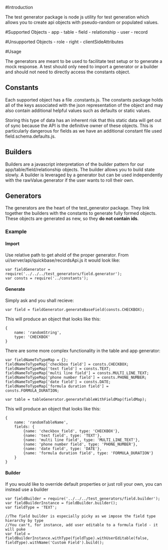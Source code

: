 #Introduction

The test generator package is node js utility for test generation which allows you to create api objects
with pseudo-random or populated values.

#Supported Objects
    - app
    - table
    - field
    - relationship
    - user
    - record

#Unsupported Objects
    - role
    - right
    - clientSideAttributes
   
#Usage

The generators are meant to be used to facilitate test setup or to generate a mock response. A test should only need to 
import a generator or a builder and should not need to directly access the constants object.

## Constants

Each supported object has a file <object>.constants.js. The constants package holds all of the keys associated
with the json representation of the object and may also contain additional helpful values such as defaults or static values.

Storing this type of data has an inherent risk that this static data will get out of sync because the API is the definitive 
owner of these objects. This is particularly dangerous for fields as we have an additional constant file used field.schema.defaults.js.

## Builders

Builders are a javascript interpretation of the builder pattern for our app/table/field/relationship objects. The builder 
allows you to build state slowly. A builder is leveraged by a generator but can be used independently with the rawValue.generator
if the user wants to roll their own.

## Generators

The generators are the heart of the test_generator package. They link together the builders with the constants to generate 
fully formed objects. These objects are generated as new, so they **do not contain ids**.

### Example
#### Import

Use relative path to get ahold of the proper generator. From ui/server/api/quickbase/recordsApi.js it would look like:

    var fieldGenerator = require('../../../test_generators/field.generator');
    var consts = require('../constants');

#### Generate
Simply ask and you shall recieve:

    var field = fieldGenerator.generateBaseField(consts.CHECKBOX);

This will produce an object that looks like this:

    {
        name: 'randomString',
        type: 'CHECKBOX'
    }

There are some more complex functionality in the table and app generator:

    var fieldNameToTypeMap = {};
    fieldNameToTypeMap['checkbox field'] = consts.CHECKBOX;
    fieldNameToTypeMap['text field'] = consts.TEXT;
    fieldNameToTypeMap['multi line field'] = consts.MULTI_LINE_TEXT;
    fieldNameToTypeMap['phone number field'] = consts.PHONE_NUMBER;
    fieldNameToTypeMap['date field'] = consts.DATE;
    fieldNameToTypeMap['formula duration field'] = consts.FORMULA_DURATION;

    var table = tableGenerator.generateTableWithFieldMap(fieldMap);

This will produce an object that looks like this:

    {
        name: 'randomTableName',
        fields: {
            {name: 'checkbox field', type: 'CHECKBOX'},
            {name: 'text field', type: 'TEXT'},
            {name: 'multi line field', type: 'MULTI_LINE_TEXT'},
            {name: 'phone number field', type: 'PHONE_NUMBER'},
            {name: 'date field', type: 'DATE'},
            {name: 'formula duration field', type: 'FORMULA_DURATION'}
        }
    }

#### Builder

If you would like to override default properties or just roll your own, you can instead use a builder
    
    var fieldBuilder = require('../../../test_generators/field.builder');
    var fieldBuilderInstance = fieldBuilder.builder();
    var fieldType = 'TEXT';
    
    //The field builder is especially picky as we impose the field type hierarchy by type
    //You can't, for instance, add user editable to a formula field - it will puke
    var field = fieldBuilderInstance.withType(fieldType).withUserEditable(false, fieldType).withName('Custom Field').build();